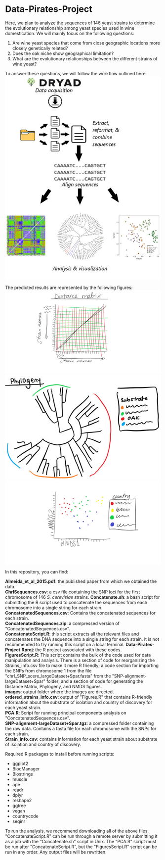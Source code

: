 # Data-Pirates-Project
Here, we plan to analyze the sequences of 146 yeast strains to determine the evolutionary relationship among yeast species used in wine domestication. We will mainly focus on the following questions:  
1) Are wine yeast species that come from close geographic locations more closely genetically related?   
2) Does the oak niche show geographical limitation?   
3) What are the evolutionary relationships between the different strains of wine yeast?   
  
To answer these questions, we will follow the workflow outlined here:  
![workflow](./images/Workflow.jpg)

The predicted results are represented by the following figures: 
![distance matrix](./images/DM_sketch.jpg)
![phylogeny](./images/Phylogeny_sketch.jpg)
![NMDS](./images/NMDS_sketch.jpg)

In this repository, you can find:

**Almeida_et_al_2015.pdf**: the published paper from which we obtained the data.  
**ChrISequences.csv**: a csv file containing the SNP loci for the first chromosome of 146 *S. cerevisiae* strains. 
**Concatenate.sh**: a bash script for submitting the R script used to concatenate the sequences from each chromosome into a single string for each strain.  
**ConcatenatedSequences.csv**: Contains the concatenated sequences for each strain.   
**ConcatenatedSequences.zip**: a compressed version of "ConcatenatedSequences.csv".  
**ConcatenateScript.R**: this script extracts all the relevant files and concatenates the DNA sequence into a single string for each strain. It is not recommended to try running this script on a local terminal. 
**Data-Pirates-Project.Rproj**: the R project associated with these codes.   
**FiguresScript.R**: This script contains the bulk of the code used for data manipulation and analysis. There is a section of code for reorganizing the Strains_info.csv file to make it more R friendly; a code section for importing the SNPs from chromosome 1 from the file "chrI_SNP_scere_largeDataset+Spar.fasta" from the "SNP-alignment-largeDataset+Spar" folder; and a section of code for generating the Distance Matrix, Phylogeny, and NMDS figures.    
**images**: output folder where the images are directed.   
**ordered_strains_info.csv**: output of "Figures.R" that contains R-friendly information about the substrate of isolation and country of discovery for each yeast strain.   
**PCA.R**: Script for running principal components analysis on "ConcatenatedSequences.csv".    
**SNP-alignment-largeDataset+Spar.tgz**: a compressed folder containing the raw data. Contains a fasta file for each chromosome with the SNPs for each strain.   
**Strain_info.csv**: contains information for each yeast strain about substrate of isolation and country of discovery.    
    
    
Required R packages to install before running scripts:  
 - ggplot2   
 - BiocManager    
 - Biostrings        
 - muscle    
 - ape    
 - readr    
 - dplyr     
 - reshape2    
 - ggtree    
 - vegan    
 - countrycode   
 - seqinr      
      
To run the analysis, we recommend downloading all of the above files. "ConcatenateScript.R" can be run through a remote server by submitting it as a job with the "Concatenate.sh" script in Unix. The "PCA.R" script must be run after "ConcatenateScript.R", but the "FiguresScript.R" script can be run in any order. Any output files will be rewritten. 